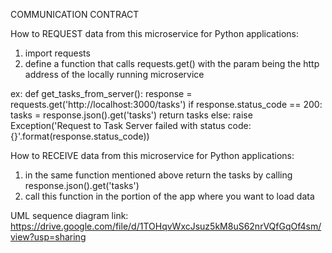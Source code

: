 COMMUNICATION CONTRACT

How to REQUEST data from this microservice for Python applications:
1. import requests
2. define a function that calls requests.get() with the param being the http address of the locally running microservice

ex:
def get_tasks_from_server():
    response = requests.get('http://localhost:3000/tasks')
    if response.status_code == 200:
        tasks = response.json().get('tasks')
        return tasks
    else:
        raise Exception('Request to Task Server failed with status code: {}'.format(response.status_code))
 
How to RECEIVE data from this microservice for Python applications:
1. in the same function mentioned above return the tasks by calling response.json().get('tasks')
2. call this function in the portion of the app where you want to load data


UML sequence diagram link: https://drive.google.com/file/d/1TOHqvWxcJsuz5kM8uS62nrVQfGqOf4sm/view?usp=sharing